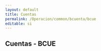 ```yaml
---
layout: default
title: Cuentas
permalink: /Operacion/common/bcuenta/bcue
editable: si
---
```


## Cuentas - BCUE

